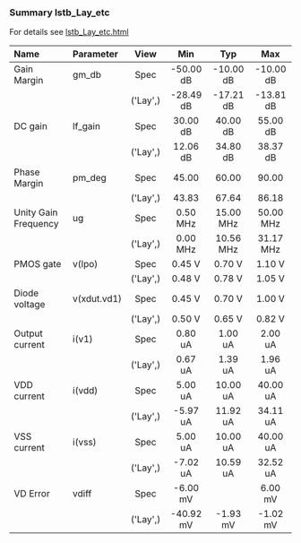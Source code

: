 ### Summary lstb_Lay_etc

For details see <a href='lstb_Lay_etc.html'>lstb_Lay_etc.html</a>

|**Name**|**Parameter**|**View**|**Min** | **Typ** | **Max**|
|:---|:---|:---:|:---:|:---:|:---:|
|Gain Margin|gm\_db | Spec | -50.00 dB | -10.00 dB | -10.00 dB |
| | | ('Lay',)|-28.49 dB | -17.21 dB | -13.81 dB |
|DC gain|lf\_gain | Spec | 30.00 dB | 40.00 dB | 55.00 dB |
| | | ('Lay',)|12.06 dB | 34.80 dB | 38.37 dB |
|Phase Margin|pm\_deg | Spec | 45.00  | 60.00  | 90.00  |
| | | ('Lay',)|43.83  | 67.64  | 86.18  |
|Unity Gain Frequency|ug | Spec | 0.50 MHz | 15.00 MHz | 50.00 MHz |
| | | ('Lay',)|0.00 MHz | 10.56 MHz | 31.17 MHz |
|PMOS gate|v(lpo) | Spec | 0.45 V | 0.70 V | 1.10 V |
| | | ('Lay',)|0.48 V | 0.78 V | 1.05 V |
|Diode voltage|v(xdut.vd1) | Spec | 0.45 V | 0.70 V | 1.00 V |
| | | ('Lay',)|0.50 V | 0.65 V | 0.82 V |
|Output current|i(v1) | Spec | 0.80 uA | 1.00 uA | 2.00 uA |
| | | ('Lay',)|0.67 uA | 1.39 uA | 1.96 uA |
|VDD current|i(vdd) | Spec | 5.00 uA | 10.00 uA | 40.00 uA |
| | | ('Lay',)|-5.97 uA | 11.92 uA | 34.11 uA |
|VSS current|i(vss) | Spec | 5.00 uA | 10.00 uA | 40.00 uA |
| | | ('Lay',)|-7.02 uA | 10.59 uA | 32.52 uA |
|VD Error|vdiff | Spec | -6.00 mV |  | 6.00 mV |
| | | ('Lay',)|-40.92 mV | -1.93 mV | -1.02 mV |
